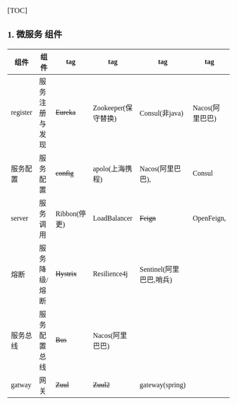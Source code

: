 <span  style="font-family: Simsun,serif; font-size: 17px; ">

[TOC]

### 1. 微服务 组件

| 组件     | 组件           | tag          | tag                 | tag                     | tag             |
| ---------- | ---------------- | -------------- | --------------------- | ------------------------- | ----------------- |
| register | 服务注册与发现 | ~~Eureka~~   | Zookeeper(保守替换) | Consul(非java)          | Nacos(阿里巴巴) |
| 服务配置 | 服务配置       | ~~config~~   | apolo(上海携程)     | Nacos(阿里巴巴),        |  Consul               |
| server   | 服务调用       | Ribbon(停更) | LoadBalancer        | ~~Feign~~               | OpenFeign,      |
| 熔断     | 服务降级/熔断  | ~~Hystrix~~  | Resilience4j        | Sentinel(阿里巴巴,哨兵) |                 |
| 服务总线 | 服务配置总线   | ~~Bus~~      | Nacos(阿里巴巴)     |                         |                 |
| gatway   | 网关           | ~~Zuul~~     | ~~Zuul2~~           | gateway(spring)         |                 |

</span>